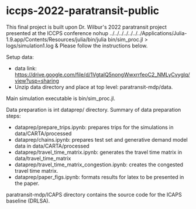 # iccps-2022-paratransit-public
This final project is built upon Dr. Wilbur's 2022 paratransit project presented at the ICCPS conference
nohup ../../../../../../../Applications/Julia-1.9.app/Contents/Resources/julia/bin/julia bin/sim_proc.jl > logs/simulation1.log & 
Please follow the instructions below.

Setup data:
* data link: https://drive.google.com/file/d/1VgtalQ5nongWwxrrfeoC2_NMLyCvyglq/view?usp=sharing
* Unzip data directory and place at top level: paratransit-mdp/data.

Main simulation executable is bin/sim_proc.jl.

Data preparation is int dataprep/ directory. Summary of data preparation steps:
* dataprep/prepare_trips.ipynb: prepares trips for the simulations in data/CARTA/processed
* dataprep/chains.ipynb: prepares test set and generative demand model data in data/CARTA/processed
* dataprep/travel_time_matrix.ipynb: generates the travel time matrix in data/travel_time_matrix
* dataprep/travel_time_matrix_congestion.ipynb: creates the congested travel time matrix.
* dataprep/paper_figs.ipynb: formats results for latex to be presented in the paper.

paratransit-mdp/ICAPS directory contains the source code for the ICAPS baseline (DRLSA).